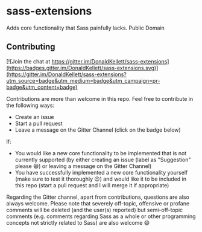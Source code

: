 # sass-extensions

Adds core functionality that Sass painfully lacks.  Public Domain

## Contributing

[![Join the chat at https://gitter.im/DonaldKellett/sass-extensions](https://badges.gitter.im/DonaldKellett/sass-extensions.svg)](https://gitter.im/DonaldKellett/sass-extensions?utm_source=badge&utm_medium=badge&utm_campaign=pr-badge&utm_content=badge)

Contributions are more than welcome in this repo.  Feel free to contribute in the following ways:

 - Create an issue
 - Start a pull request
 - Leave a message on the Gitter Channel (click on the badge below)

If:

 - You would like a new core functionality to be implemented that is not currently supported (by either creating an issue (label as "Suggestion" please :smile:) or leaving a message on the Gitter Channel)
 - You have successfully implemented a new core functionality yourself (make sure to test it thoroughly :wink:) and would like it to be included in this repo (start a pull request and I will merge it if appropriate)

Regarding the Gitter channel, apart from contributions, questions are also always welcome.  Please note that severely off-topic, offensive or profane comments will be deleted (and the user(s) reported) but semi-off-topic comments (e.g. comments regarding Sass as a whole or other programming concepts not strictly related to Sass) are also welcome :smile:
